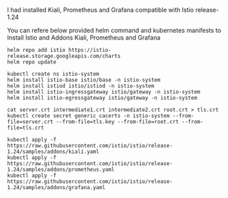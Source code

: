 I had installed Kiali, Prometheus and Grafana compatible with Istio release-1.24

You can refere below provided helm command and kubernetes manifests to Install Istio and Addons Kiali, Prometheus and Grafana

```
helm repo add istio https://istio-release.storage.googleapis.com/charts
helm repo update

kubectl create ns istio-system
helm install istio-base istio/base -n istio-system 
helm install istiod istio/istiod -n istio-system
helm install istio-ingressgateway istio/gateway -n istio-system 
helm install istio-egressgateway istio/gateway -n istio-system

cat server.crt intermediate1.crt intermediate2.crt root.crt > tls.crt
kubectl create secret generic cacerts -n istio-system --from-file=server.crt --from-file=tls.key --from-file=root.crt --from-file=tls.crt

kubectl apply -f https://raw.githubusercontent.com/istio/istio/release-1.24/samples/addons/kiali.yaml
kubectl apply -f https://raw.githubusercontent.com/istio/istio/release-1.24/samples/addons/prometheus.yaml
kubectl apply -f https://raw.githubusercontent.com/istio/istio/release-1.24/samples/addons/grafana.yaml
```
